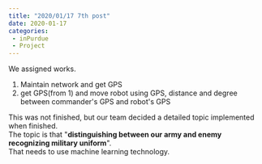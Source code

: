 ```yaml
---
title: "2020/01/17 7th post"
date: 2020-01-17  
categories: 
 - inPurdue
 - Project
--- 
```


We assigned works.  
1. Maintain network and get GPS  
1. get GPS(from 1) and move robot using GPS, distance and degree between commander's GPS and robot's GPS    

This was not finished, but our team decided a detailed topic implemented when finished.  
The topic is that "**distinguishing between our army and enemy recognizing military uniform**".  
That needs to use machine learning technology.  
